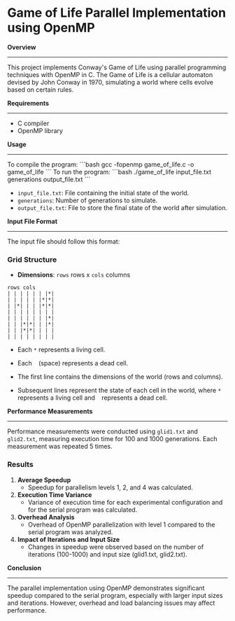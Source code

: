 # Game of Life Parallel Implementation using OpenMP


<summary><strong>Overview</strong></summary>

---

This project implements Conway's Game of Life using parallel programming techniques with OpenMP in C. The Game of Life is a cellular automaton devised by John Conway in 1970, simulating a world where cells evolve based on certain rules.



<summary><strong>Requirements</strong></summary>

---

- C compiler
- OpenMP library


<summary><strong>Usage</strong></summary>

---

To compile the program:
\```bash
gcc -fopenmp game_of_life.c -o game_of_life
\```
To run the program:
\```bash
./game_of_life input_file.txt generations output_file.txt
\```
- `input_file.txt`: File containing the initial state of the world.
- `generations`: Number of generations to simulate.
- `output_file.txt`: File to store the final state of the world after simulation.


<summary><strong>Input File Format</strong></summary>

---

The input file should follow this format:

### Grid Structure

- **Dimensions**: `rows` rows x `cols` columns

```
rows cols
| | | | | | |*|
| | | | | |*|*|
| |*| | | |*|*|
| | | | | | | |
| | | | | | |*|
| | |*|*| | |*|
| | |*|*| | | |
| | | | | | | |
```
- Each `*` represents a living cell.
- Each ` ` (space) represents a dead cell.


- The first line contains the dimensions of the world (rows and columns).
- Subsequent lines represent the state of each cell in the world, where `*` represents a living cell and ` ` represents a dead cell.

<summary><strong>Performance Measurements</strong></summary>

---

Performance measurements were conducted using `glid1.txt` and `glid2.txt`, measuring execution time for 100 and 1000 generations. Each measurement was repeated 5 times.

### Results
1. **Average Speedup**
   - Speedup for parallelism levels 1, 2, and 4 was calculated.
2. **Execution Time Variance**
   - Variance of execution time for each experimental configuration and for the serial program was calculated.
3. **Overhead Analysis**
   - Overhead of OpenMP parallelization with level 1 compared to the serial program was analyzed.
4. **Impact of Iterations and Input Size**
   - Changes in speedup were observed based on the number of iterations (100-1000) and input size (glid1.txt, glid2.txt).

<summary><strong>Conclusion</strong></summary>

---

The parallel implementation using OpenMP demonstrates significant speedup compared to the serial program, especially with larger input sizes and iterations. However, overhead and load balancing issues may affect performance.

